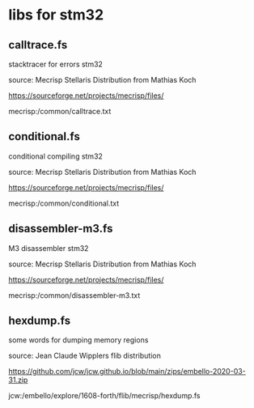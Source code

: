 # libs for stm32



## calltrace.fs

stacktracer for errors stm32

source: Mecrisp Stellaris Distribution from Mathias Koch

https://sourceforge.net/projects/mecrisp/files/

mecrisp:/common/calltrace.txt



## conditional.fs

conditional compiling stm32

source: Mecrisp Stellaris Distribution from Mathias Koch

https://sourceforge.net/projects/mecrisp/files/

mecrisp:/common/conditional.txt



## disassembler-m3.fs

M3 disassembler stm32

source: Mecrisp Stellaris Distribution from Mathias Koch

https://sourceforge.net/projects/mecrisp/files/

mecrisp:/common/disassembler-m3.txt



## hexdump.fs

some words for dumping memory regions

source: Jean Claude Wipplers flib distribution

https://github.com/jcw/jcw.github.io/blob/main/zips/embello-2020-03-31.zip

jcw:/embello/explore/1608-forth/flib/mecrisp/hexdump.fs
